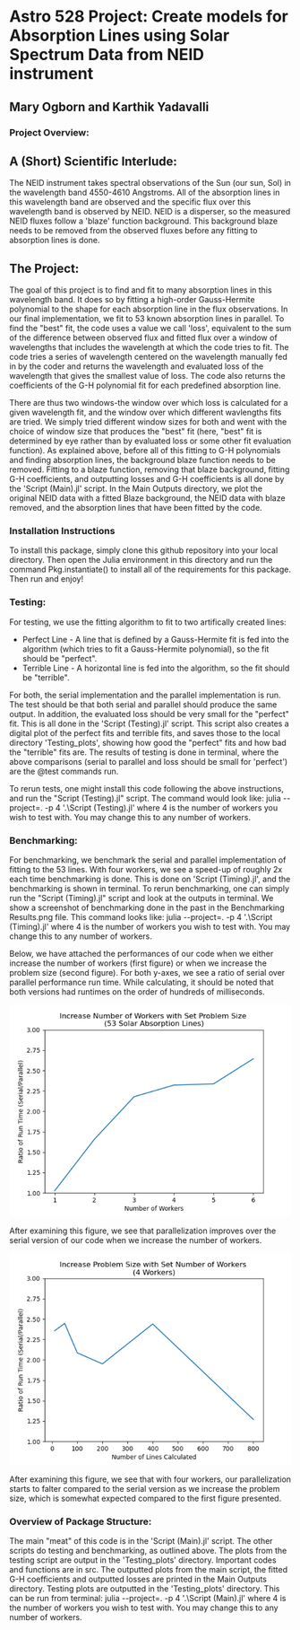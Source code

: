 # Astro 528 Project: Create models for Absorption Lines using Solar Spectrum Data from NEID instrument
## Mary Ogborn and Karthik Yadavalli

### Project Overview:
## A (Short) Scientific Interlude:
The NEID instrument takes spectral observations of the Sun (our sun, Sol) in the wavelength band 4550-4610 Angstroms. All of the absorption lines in this wavelength band are observed and the specific flux over 
this wavelength band is observed by NEID. NEID is a disperser, so the measured NEID fluxes follow a 'blaze' function background. This background blaze needs to be removed from the observed
fluxes before any fitting to absorption lines is done. 

## The Project:
The goal of this project is to find and fit to many absorption lines in this wavelength band. It does so by fitting a high-order Gauss-Hermite polynomial to the shape for each absorption line in the flux observations. 
In our final implementation, we fit to 53 known absorption lines in parallel. To find the "best" fit, the code uses a value we call 'loss', equivalent to the sum of the difference between observed flux and fitted flux over a window 
of wavelengths that includes the wavelength at which the code tries to fit. The code tries a series of wavelength centered on the wavelength manually fed in by the coder and returns the wavelength and evaluated loss of the wavelength
that gives the smallest value of loss. The code also returns the coefficients of the G-H polynomial fit for each predefined absorption line.

There are thus two windows-the window over which loss is calculated for a given wavelength fit, and the window over which different wavlengths fits are tried. We simply tried different window sizes for both and went with the choice of 
window size that produces the "best" fit (here, "best" fit is determined by eye rather than by evaluated loss or some other fit evaluation function). As explained above, before all of this fitting to G-H polynomials and finding absorption 
lines, the background blaze function needs to be removed. Fitting to a blaze function, removing that blaze background, fitting G-H coefficients, and outputting losses and G-H coefficients is all done by the 'Script (Main).jl' script.
In the Main Outputs directory, we plot the original NEID data with a fitted Blaze background, the NEID data with blaze removed, and the absorption lines that have been fitted by the code.

### Installation Instructions
To install this package, simply clone this github repository into your local directory. Then open the Julia environment in this directory and run the command Pkg.instantiate() to install all of the requirements for this package. Then run and enjoy!

### Testing:
For testing, we use the fitting algorithm to fit to two artifically created lines:
* Perfect Line - A line that is defined by a Gauss-Hermite fit is fed into the algorithm (which tries to fit a Gauss-Hermite polynomial), so the fit should be "perfect". 
* Terrible Line - A horizontal line is fed into the algorithm, so the fit should be "terrible".

For both, the serial implementation and the parallel implementation is run. The test should be that both serial and parallel should produce the same output. In addition, the evaluated loss
should be very small for the "perfect" fit. This is all done in the 'Script (Testing).jl' script. This script also creates a digital plot of the perfect fits and terrible fits, and saves those
to the local directory 'Testing_plots', showing how good the "perfect" fits and how bad the "terrible" fits are. The results of testing is done in terminal, where the above comparisons (serial to parallel and loss should be small for 'perfect')
are the @test commands run.

To rerun tests, one might install this code following the above instructions, and run the "Script (Testing).jl" script. The command would look like:
julia --project=. -p 4 '.\Script (Testing).jl'
where 4 is the number of workers you wish to test with. You may change this to any number of workers.


### Benchmarking:
For benchmarking, we benchmark the serial and parallel implementation of fitting to the 53 lines. With four workers, we see a speed-up of roughly 2x each time benchmarking is done. This is done on 
'Script (Timing).jl', and the benchmarking is shown in terminal. To rerun benchmarking, one can simply run the "Script (Timing).jl" script and look at the outputs in terminal. We show a screenshot of benchmarking done in the past in the 
Benchmarking Results.png file. This command looks like:
julia --project=. -p 4 '.\Script (Timing).jl'
where 4 is the number of workers you wish to test with. You may change this to any number of workers.


Below, we have attached the performances of our code when we either increase the number of workers (first figure) or when we increase the problem size (second figure). For both y-axes, we see a ratio of serial over parallel performance run time. While calculating, it should be noted that both versions had runtimes on the order of hundreds of milliseconds. 

![increaseworkers](increaseworkers.png)

After examining this figure, we see that parallelization improves over the serial version of our code when we increase the number of workers. 

![increasesize](increasesize.png)

After examining this figure, we see that with four workers, our parallelization starts to falter compared to the serial version as we increase the problem size, which is somewhat expected compared to the first figure presented. 


### Overview of Package Structure:
The main "meat" of this code is in the 'Script (Main).jl' script. The other scripts do testing and benchmarking, as outlined above. The plots from the testing script are output in the 'Testing_plots' directory.
Important codes and functions are in src. The outputted plots from the main script, the fitted G-H coefficients and outputted losses are printed in the Main Outputs directory. Testing plots are outputted in the 'Testing_plots' directory.
This can be run from terminal:
julia --project=. -p 4 '.\Script (Main).jl'
where 4 is the number of workers you wish to test with. You may change this to any number of workers.
